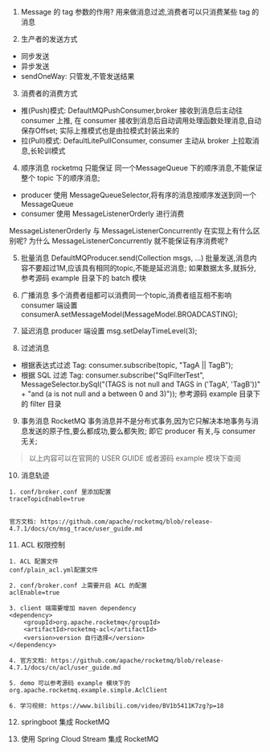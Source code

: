 1. Message 的 tag 参数的作用?
用来做消息过滤,消费者可以只消费某些 tag 的消息

2. 生产者的发送方式
- 同步发送
- 异步发送
- sendOneWay: 只管发,不管发送结果

3. 消费者的消费方式
- 推(Push)模式: DefaultMQPushConsumer,broker 接收到消息后主动往 consumer 上推,
 在 consumer 接收到消息后自动调用处理函数处理消息,自动保存Offset; 实际上推模式也是由拉模式封装出来的
- 拉(Pull)模式: DefaultLitePullConsumer, consumer 主动从 broker 上拉取消息,长轮训模式

4. 顺序消息
rocketmq 只能保证 同一个MessageQueue 下的顺序消息,不能保证整个 topic 下的顺序消息;
- producer 使用 MessageQueueSelector,将有序的消息按顺序发送到同一个 MessageQueue
- consumer 使用 MessageListenerOrderly 进行消费

MessageListenerOrderly 与 MessageListenerConcurrently 在实现上有什么区别呢? 
为什么 MessageListenerConcurrently 就不能保证有序消费呢?

5. 批量消息
DefaultMQProducer.send(Collection<Message> msgs, ...)
批量发送,消息内容不要超过1M,应该具有相同的topic,不能是延迟消息;
如果数据太多,就拆分,参考源码 example 目录下的 batch 模块

6. 广播消息
多个消费者组都可以消费同一个topic,消费者组互相不影响
consumer 端设置  consumerA.setMessageModel(MessageModel.BROADCASTING);

7. 延迟消息
producer 端设置 msg.setDelayTimeLevel(3);

8. 过滤消息
- 根据表达式过滤 Tag:  consumer.subscribe(topic, "TagA || TagB");
- 根据 SQL 过滤 Tag:  consumer.subscribe("SqlFilterTest",
  MessageSelector.bySql("(TAGS is not null and TAGS in ('TagA', 'TagB'))" +
    "and (a is not null and a between 0 and 3)"));
参考源码 example 目录下的 filter 目录

9. 事务消息
RocketMQ 事务消息并不是分布式事务,因为它只解决本地事务与消息发送的原子性,要么都成功,要么都失败;
即它 producer 有关,与 consumer 无关;


> 以上内容可以在官网的 USER GUIDE 或者源码 example 模块下查阅


10. 消息轨迹
```
1. conf/broker.conf 里添加配置
traceTopicEnable=true


官方文档: https://github.com/apache/rocketmq/blob/release-4.7.1/docs/cn/msg_trace/user_guide.md
```

11. ACL 权限控制
```
1. ACL 配置文件
conf/plain_acl.yml配置文件 

2. conf/broker.conf 上需要开启 ACL 的配置
aclEnable=true

3. client 端需要增加 maven dependency
<dependency>
    <groupId>org.apache.rocketmq</groupId>
    <artifactId>rocketmq-acl</artifactId>
    <version>version 自行选择</version>
</dependency>

4. 官方文档: https://github.com/apache/rocketmq/blob/release-4.7.1/docs/cn/acl/user_guide.md

5. demo 可以参考源码 example 模块下的 org.apache.rocketmq.example.simple.AclClient

6. 学习视频: https://www.bilibili.com/video/BV1b5411K7zg?p=18
```

12. springboot 集成 RocketMQ



13. 使用 Spring Cloud Stream 集成 RocketMQ